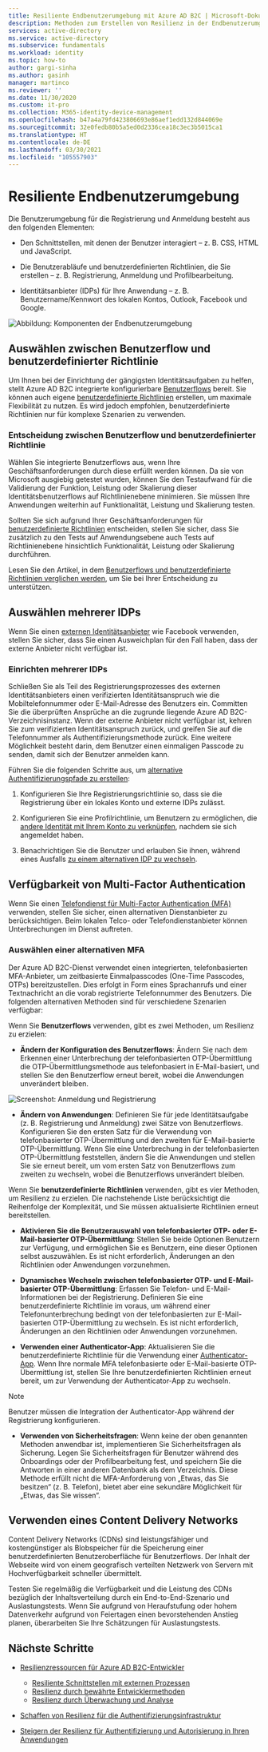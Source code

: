 ```yaml
---
title: Resiliente Endbenutzerumgebung mit Azure AD B2C | Microsoft-Dokumentation
description: Methoden zum Erstellen von Resilienz in der Endbenutzerumgebung mithilfe von Azure AD B2C
services: active-directory
ms.service: active-directory
ms.subservice: fundamentals
ms.workload: identity
ms.topic: how-to
author: gargi-sinha
ms.author: gasinh
manager: martinco
ms.reviewer: ''
ms.date: 11/30/2020
ms.custom: it-pro
ms.collection: M365-identity-device-management
ms.openlocfilehash: b47a4a79fd423806693e86aef1edd132d844069e
ms.sourcegitcommit: 32e0fedb80b5a5ed0d2336cea18c3ec3b5015ca1
ms.translationtype: HT
ms.contentlocale: de-DE
ms.lasthandoff: 03/30/2021
ms.locfileid: "105557903"
---
```

# <a name="resilient-end-user-experience"></a>Resiliente Endbenutzerumgebung

Die Benutzerumgebung für die Registrierung und Anmeldung besteht aus den folgenden Elementen:

- Den Schnittstellen, mit denen der Benutzer interagiert – z. B. CSS, HTML und JavaScript.

- Die Benutzerabläufe und benutzerdefinierten Richtlinien, die Sie erstellen – z. B. Registrierung, Anmeldung und Profilbearbeitung.

- Identitätsanbieter (IDPs) für Ihre Anwendung – z. B. Benutzername/Kennwort des lokalen Kontos, Outlook, Facebook und Google.

![Abbildung: Komponenten der Endbenutzerumgebung](media/resilient-end-user-experiences/end-user-experience-architecture.png)

## <a name="choose-between-user-flow-and-custom-policy"></a>Auswählen zwischen Benutzerflow und benutzerdefinierter Richtlinie  

Um Ihnen bei der Einrichtung der gängigsten Identitätsaufgaben zu helfen, stellt Azure AD B2C integrierte konfigurierbare [Benutzerflows](../../active-directory-b2c/user-flow-overview.md) bereit. Sie können auch eigene [benutzerdefinierte Richtlinien](../../active-directory-b2c/custom-policy-overview.md) erstellen, um maximale Flexibilität zu nutzen. Es wird jedoch empfohlen, benutzerdefinierte Richtlinien nur für komplexe Szenarien zu verwenden.

### <a name="how-to-decide-between-user-flow-and-custom-policy"></a>Entscheidung zwischen Benutzerflow und benutzerdefinierter Richtlinie

Wählen Sie integrierte Benutzerflows aus, wenn Ihre Geschäftsanforderungen durch diese erfüllt werden können. Da sie von Microsoft ausgiebig getestet wurden, können Sie den Testaufwand für die Validierung der Funktion, Leistung oder Skalierung dieser Identitätsbenutzerflows auf Richtlinienebene minimieren. Sie müssen Ihre Anwendungen weiterhin auf Funktionalität, Leistung und Skalierung testen.

Sollten Sie sich aufgrund Ihrer Geschäftsanforderungen für [benutzerdefinierte Richtlinien](../../active-directory-b2c/custom-policy-get-started.md) entscheiden, stellen Sie sicher, dass Sie zusätzlich zu den Tests auf Anwendungsebene auch Tests auf Richtlinienebene hinsichtlich Funktionalität, Leistung oder Skalierung durchführen.

Lesen Sie den Artikel, in dem [Benutzerflows und benutzerdefinierte Richtlinien verglichen werden](../../active-directory-b2c/custom-policy-overview.md#comparing-user-flows-and-custom-policies), um Sie bei Ihrer Entscheidung zu unterstützen.

## <a name="choose-multiple-idps"></a>Auswählen mehrerer IDPs

Wenn Sie einen [externen Identitätsanbieter](../../active-directory-b2c/technical-overview.md#external-identity-providers) wie Facebook verwenden, stellen Sie sicher, dass Sie einen Ausweichplan für den Fall haben, dass der externe Anbieter nicht verfügbar ist.

### <a name="how-to-set-up-multiple-idps"></a>Einrichten mehrerer IDPs

Schließen Sie als Teil des Registrierungsprozesses des externen Identitätsanbieters einen verifizierten Identitätsanspruch wie die Mobiltelefonnummer oder E-Mail-Adresse des Benutzers ein. Committen Sie die überprüften Ansprüche an die zugrunde liegende Azure AD B2C-Verzeichnisinstanz. Wenn der externe Anbieter nicht verfügbar ist, kehren Sie zum verifizierten Identitätsanspruch zurück, und greifen Sie auf die Telefonnummer als Authentifizierungsmethode zurück. Eine weitere Möglichkeit besteht darin, dem Benutzer einen einmaligen Passcode zu senden, damit sich der Benutzer anmelden kann.

 Führen Sie die folgenden Schritte aus, um [alternative Authentifizierungspfade zu erstellen](https://github.com/azure-ad-b2c/samples/tree/master/policies/idps-filter):

 1. Konfigurieren Sie Ihre Registrierungsrichtlinie so, dass sie die Registrierung über ein lokales Konto und externe IDPs zulässt.

 2. Konfigurieren Sie eine Profilrichtlinie, um Benutzern zu ermöglichen, die [andere Identität mit Ihrem Konto zu verknüpfen](https://github.com/Azure-Samples/active-directory-b2c-advanced-policies/tree/master/account-linking), nachdem sie sich angemeldet haben.

 3. Benachrichtigen Sie die Benutzer und erlauben Sie ihnen, während eines Ausfalls [zu einem alternativen IDP zu wechseln](../../active-directory-b2c/customize-ui-with-html.md#configure-dynamic-custom-page-content-uri).

## <a name="availability-of-multi-factor-authentication"></a>Verfügbarkeit von Multi-Factor Authentication

Wenn Sie einen [Telefondienst für Multi-Factor Authentication (MFA)](../../active-directory-b2c/phone-authentication-user-flows.md) verwenden, stellen Sie sicher, einen alternativen Dienstanbieter zu berücksichtigen. Beim lokalen Telco- oder Telefondienstanbieter können Unterbrechungen im Dienst auftreten.

### <a name="how-to-choose-an-alternate-mfa"></a>Auswählen einer alternativen MFA  

Der Azure AD B2C-Dienst verwendet einen integrierten, telefonbasierten MFA-Anbieter, um zeitbasierte Einmalpasscodes (One-Time Passcodes, OTPs) bereitzustellen. Dies erfolgt in Form eines Sprachanrufs und einer Textnachricht an die vorab registrierte Telefonnummer des Benutzers. Die folgenden alternativen Methoden sind für verschiedene Szenarien verfügbar:

Wenn Sie **Benutzerflows** verwenden, gibt es zwei Methoden, um Resilienz zu erzielen:

- **Ändern der Konfiguration des Benutzerflows**:  Ändern Sie nach dem Erkennen einer Unterbrechung der telefonbasierten OTP-Übermittlung die OTP-Übermittlungsmethode aus telefonbasiert in E-Mail-basiert, und stellen Sie den Benutzerflow erneut bereit, wobei die Anwendungen unverändert bleiben.

![Screenshot: Anmeldung und Registrierung](media/resilient-end-user-experiences/create-sign-in.png)

- **Ändern von Anwendungen**: Definieren Sie für jede Identitätsaufgabe (z. B. Registrierung und Anmeldung) zwei Sätze von Benutzerflows. Konfigurieren Sie den ersten Satz für die Verwendung von telefonbasierter OTP-Übermittlung und den zweiten für E-Mail-basierte OTP-Übermittlung. Wenn Sie eine Unterbrechung in der telefonbasierten OTP-Übermittlung feststellen, ändern Sie die Anwendungen und stellen Sie sie erneut bereit, um vom ersten Satz von Benutzerflows zum zweiten zu wechseln, wobei die Benutzerflows unverändert bleiben.  

Wenn Sie **benutzerdefinierte Richtlinien** verwenden, gibt es vier Methoden, um Resilienz zu erzielen. Die nachstehende Liste berücksichtigt die Reihenfolge der Komplexität, und Sie müssen aktualisierte Richtlinien erneut bereitstellen.

- **Aktivieren Sie die Benutzerauswahl von telefonbasierter OTP- oder E-Mail-basierter OTP-Übermittlung**: Stellen Sie beide Optionen Benutzern zur Verfügung, und ermöglichen Sie es Benutzern, eine dieser Optionen selbst auszuwählen. Es ist nicht erforderlich, Änderungen an den Richtlinien oder Anwendungen vorzunehmen.

- **Dynamisches Wechseln zwischen telefonbasierter OTP- und E-Mail-basierter OTP-Übermittlung**:  Erfassen Sie Telefon- und E-Mail-Informationen bei der Registrierung. Definieren Sie eine benutzerdefinierte Richtlinie im voraus, um während einer Telefonunterbrechung bedingt von der telefonbasierten zur E-Mail-basierten OTP-Übermittlung zu wechseln. Es ist nicht erforderlich, Änderungen an den Richtlinien oder Anwendungen vorzunehmen.

- **Verwenden einer Authenticator-App**: Aktualisieren Sie die benutzerdefinierte Richtlinie für die Verwendung einer [Authenticator-App](https://github.com/azure-ad-b2c/samples/tree/master/policies/custom-mfa-totp). Wenn Ihre normale MFA telefonbasierte oder E-Mail-basierte OTP-Übermittlung ist, stellen Sie Ihre benutzerdefinierten Richtlinien erneut bereit, um zur Verwendung der Authenticator-App zu wechseln.

>[!Note]
>Benutzer müssen die Integration der Authenticator-App während der Registrierung konfigurieren.

- **Verwenden von Sicherheitsfragen**: Wenn keine der oben genannten Methoden anwendbar ist, implementieren Sie Sicherheitsfragen als Sicherung. Legen Sie Sicherheitsfragen für Benutzer während des Onboardings oder der Profilbearbeitung fest, und speichern Sie die Antworten in einer anderen Datenbank als dem Verzeichnis. Diese Methode erfüllt nicht die MFA-Anforderung von „Etwas, das Sie besitzen“ (z. B. Telefon), bietet aber eine sekundäre Möglichkeit für „Etwas, das Sie wissen“.

## <a name="use-a-content-delivery-network"></a>Verwenden eines Content Delivery Networks

Content Delivery Networks (CDNs) sind leistungsfähiger und kostengünstiger als Blobspeicher für die Speicherung einer benutzerdefinierten Benutzeroberfläche für Benutzerflows. Der Inhalt der Webseite wird von einem geografisch verteilten Netzwerk von Servern mit Hochverfügbarkeit schneller übermittelt.  

Testen Sie regelmäßig die Verfügbarkeit und die Leistung des CDNs bezüglich der Inhaltsverteilung durch ein End-to-End-Szenario und Auslastungstests. Wenn Sie aufgrund von Heraufstufung oder hohem Datenverkehr aufgrund von Feiertagen einen bevorstehenden Anstieg planen, überarbeiten Sie Ihre Schätzungen für Auslastungstests.
  
## <a name="next-steps"></a>Nächste Schritte

- [Resilienzressourcen für Azure AD B2C-Entwickler](resilience-b2c.md)
  
  - [Resiliente Schnittstellen mit externen Prozessen](resilient-external-processes.md)
  - [Resilienz durch bewährte Entwicklermethoden](resilience-b2c-developer-best-practices.md)
  - [Resilienz durch Überwachung und Analyse](resilience-with-monitoring-alerting.md)
- [Schaffen von Resilienz für die Authentifizierungsinfrastruktur](resilience-in-infrastructure.md)
- [Steigern der Resilienz für Authentifizierung und Autorisierung in Ihren Anwendungen](resilience-app-development-overview.md)